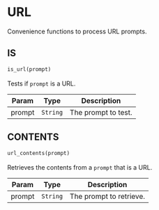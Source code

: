 # URL

Convenience functions to process URL prompts.

## IS
`is_url(prompt)` <br/><br/>
Tests if `prompt` is a URL.

| Param | Type | Description |
| --- | --- | --- |
| prompt | <code>String</code> | The prompt to test. |

## CONTENTS
`url_contents(prompt)` <br/><br/>
Retrieves the contents from a `prompt` that is a URL.

| Param | Type | Description |
| --- | --- | --- |
| prompt | <code>String</code> | The prompt to retrieve. |
